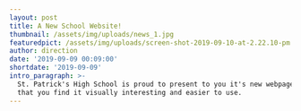 ```yaml
---
layout: post
title: A New School Website!
thumbnail: /assets/img/uploads/news_1.jpg
featuredpict: /assets/img/uploads/screen-shot-2019-09-10-at-2.22.10-pm.png
author: direction
date: '2019-09-09 00:09:00'
shortdate: '2019-09-09'
intro_paragraph: >-
  St. Patrick's High School is proud to present to you it's new webpage. We hope
  that you find it visually interesting and easier to use.
---
```


